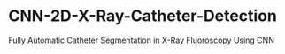 # CNN-2D-X-Ray-Catheter-Detection
Fully Automatic Catheter Segmentation in X-Ray Fluoroscopy Using CNN

